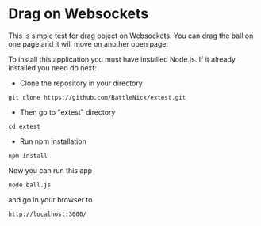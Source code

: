 Drag on Websockets
===========================

This is simple test for drag object on Websockets. You can drag the ball on one page and it will move on another open page.

To install this application you must have installed Node.js. If it already installed
you need do next:


- Сlone the repository in your directory

````
git clone https://github.com/BattleNick/extest.git
````

- Then go to "extest" directory

````
cd extest
````

- Run npm installation

````
npm install
````


 Now you can run this app
 
 ````
 node ball.js
 ````
 
and go in your browser to

````
http://localhost:3000/
````
